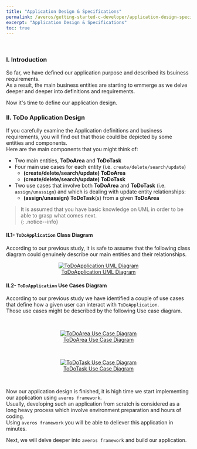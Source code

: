 ```yaml
---
title: "Application Design & Specifications"
permalink: /averos/getting-started-c-developer/application-design-specifications/
excerpt: "Application Design & Specifications"
toc: true
---
```

<br/>

### **I. Introduction**

So far, we have defined our application purpose and described its bsuiness requirements.<br/>
As a result, the main business entities are starting to emmerge as we delve deeper and deeper into definitions and requirements. <br/>

Now it's time to define our application design.

### **II. ToDo Application Design**

If you carefully examine the Application definitions and business requirements, you will find out that those could be depicted by some entities and components. <br/>
Here are the main components that you might think of:
  - Two main entities, **ToDoArea** and **ToDoTask**
  - Four main use cases for each entity (i.e. `create/delete/search/update`) 
    - **(create/delete/search/update) ToDoArea**
    - **(create/delete/search/update) ToDoTask**
  - Two use cases that involve both **ToDoArea** and **ToDoTask** (i.e. `assign/unassign`) and which is dealing with update entity relationships:
    - **(assign/unassign)** **ToDoTask**(s) from a given **ToDoArea**

>It is assumed that you have basic knowledge on UML in order to be able to grasp what comes next. <br/>
{: .notice--info}

#### **II.1- `ToDoApplication` Class Diagram**

According to our previous study, it is safe to assume that the following class diagram could genuinely describe our main entities and their relationships. 

<figure align="center">
	<a href="{{ site.baseurl }}/assets/arch/tutorial/to-do-uml-diagram.png">
    <img src="{{ site.baseurl }}/assets/arch/tutorial/to-do-uml-diagram.png" alt="ToDoApplication UML Diagram">
      <figcaption>ToDoApplication UML Diagram</figcaption>
  </a>
</figure>


#### **II.2- `ToDoApplication` Use Cases Diagram**

According to our previous study we have identified a couple of use cases that define how a given user can interact with `ToDoApplication`. <br/>
Those use cases might be described by the following Use case diagram.

<br/>

<figure align="center">
	<a href="{{ site.baseurl }}/assets/arch/tutorial/to-do-area- use-case-diagram.png">
    <img src="{{ site.baseurl }}/assets/arch/tutorial/to-do-area- use-case-diagram.png" alt="ToDoArea Use Case Diagram">
      <figcaption>ToDoArea Use Case Diagram</figcaption>
  </a>
</figure>

<br/>


<figure align="center">
	<a href="{{ site.baseurl }}/assets/arch/tutorial/to-do-task-use-case-diagram.png">
    <img src="{{ site.baseurl }}/assets/arch/tutorial/to-do-task-use-case-diagram.png" alt="ToDoTask Use Case Diagram">
      <figcaption>ToDoTask Use Case Diagram</figcaption>
  </a>
</figure>

<br/>

Now our application design is finished, it is high time we start implementing our application using `averos framework`. <br/>
Usually, developing such an application from scratch is considered as a long heavy process which involve environment preparation and hours of coding. <br/>
Using `averos framework` you will be able to deliever this application in minutes. <br/>

Next, we will delve deeper into `averos framework` and build our application.